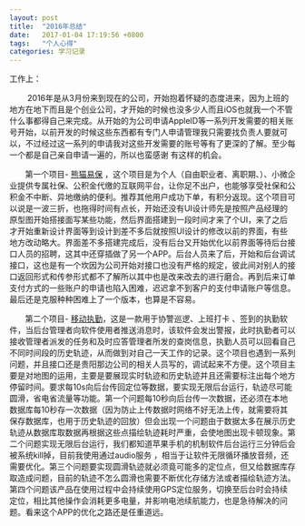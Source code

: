 ```yaml
---
layout: post
title:  "2016年总结"
date:   2017-01-04 17:19:56 +0800
tags:   "个人心得"
categories: 学习记录
---
```

工作上：

&#160; &#160; &#160; &#160; 2016年是从3月份来到现在的公司，开始抱着怀疑的态度进来，因为上班的地方在地下而且是个创业公司，才开始的时候也没多少人而且iOS也就我一个不管什么事都得自己来完成。从开始的为公司申请AppleID等一系列开发需要的相关账号开始，以前开发的时候这些东西都有专门人申请管理我只需要找负责人要就可以，不过经过这一系列的申请我对这些开发需要的账号等有了更深的了解。至少每一个都是自己亲自申请一遍的，所以也蛮感谢 有这样的机会。

&#160; &#160; &#160; &#160;第一个项目- [熊猫易保] ，这个项目是为个人（自由职业者、离职期、）、小微企业提供专属社保、公积金代缴的互联网平台，让你足不出户，也能够享受社保和公积金不中断、异地缴纳的便利。推荐其他用户成功下单，有积分返现。这个项目可以说是一波三折，也拖得时间有点长，开始还没有UI设计师先是按照产品经理的原型图开始搭接面写某些功能，然后界面搭建到一段时间才来了个UI，来了之后才开始重新设计界面等到设计到差不多后就按照UI设计的修改以前的界面，有些地方改动略大。界面差不多搭建完成后，没有后台又开始优化以前界面等待后台接口人员的招聘，这其中还穿插做了另一个APP。后台人员来了后，开始和后台调试接口，这也是有一个坎因为公司开始对接口也没有严格的规定，彼此间对别人的接口返回形式和传参形式都不了解所以其中也是改来改去的进行磨合。再到后来订单支付方式的一些账户的申请也陷入困难，迟迟拿不到客户的支付申请账户等信息。最后还是克服种种困难上了一个版本，也算是不容易。

&#160; &#160; &#160; &#160;第二个项目- [移动执勤]，这是一款用于协警巡逻、上班打卡 、签到的执勤软件，当后台管理者向软件使用者推送消息时，该软件会发出警报，此时执勤者可以接收管理者派发的任务和及时应答管理者所发的查岗信息，执勤人员可以回看自己不同时间段的历史轨迹，从而做到对自己一天工作的记录。这个项目也遇到一系列问题，并且接口还是贵阳那边公司的相关人员写的，调试起来不方便。这个项目主要是对地图的运用，主要是要展现实时轨迹和历史轨迹并且还需要标注出每个地方停留时间。要求每10s向后台传回定位等数据，要实现无限后台运行，轨迹尽可能圆滑，省电省流量等功能。第一个问题每10秒向后台传一次数据，还必须在本地数据库每10秒存一次数据（因为防止上传数据时网络不好无法上传，就需要将其保存数据库，也用于历史轨迹的回放）但会出现一个问题由于数据太多在展示历史轨迹从数据库取数据再根据这些点描绘轨迹耗时严重，会使地图出现卡顿现象。第二个问题实现无限后台运行，我们都知道苹果手机的机制软件后台运行三分钟后会被系统kill掉，目前我使用通过audio服务 ，相当于让软件无限循环播放音频，还需要优化。第三个问题要实现圆滑轨迹就必须竟可能多的定位点，但又给数据库存取造成问题，目前的轨迹不怎么圆滑也需要不断优化存储方法或者描绘轨迹方法。第四个问题该产品在使用过程中会持续使用GPS定位服务，切换至后台时会持续定位，相比其他操作会消耗更多电量，并影响电池续航能力，也是急待解决的问题。看来这个APP的优化之路还是任重道远。

[熊猫易保]: https://itunes.apple.com/cn/app/xiong-mao-yi-bao/id1138621013?mt=8
[移动执勤]: https://itunes.apple.com/cn/app/yi-dong-zhi-qin/id1147920007?mt=8
